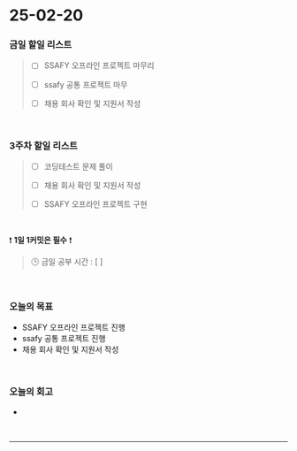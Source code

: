# 25-02-20

### 금일 할일 리스트

> - [ ] SSAFY 오프라인 프로젝트 마무리
>
> - [ ] ssafy 공통 프로젝트 마무
>
> - [ ] 채용 회사 확인 및 지원서 작성


<br/>

### 3주차 할일 리스트

> - [ ] 코딩테스트 문제 풀이
>
> - [ ] 채용 회사 확인 및 지원서 작성
>
> - [ ] SSAFY 오프라인 프로젝트 구현

<br/>

❗ **1일 1커밋은 필수** ❗

> 🕒 금일 공부 시간 : [  ]

<br/>

### 오늘의 목표
- SSAFY 오프라인 프로젝트 진행
- ssafy 공통 프로젝트 진행
- 채용 회사 확인 및 지원서 작성

<br>

### 오늘의 회고
- 

<br/>

---

